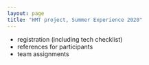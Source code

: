 ```yaml
---
layout: page
title: "HMT project, Summer Experience 2020"
---
```


- registration (including tech checklist)
- references for participants
- team assignments
